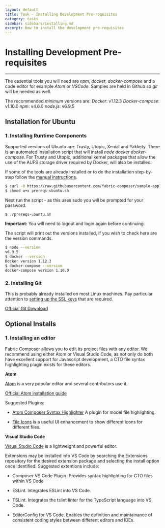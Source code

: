 ```yaml
---
layout: default
title: Task - Installing Development Pre-requisites
category: tasks
sidebar: sidebars/installing.md
excerpt: How to install the development pre-requisites
---
```


# Installing Development Pre-requisites

---

The essential tools you will need are *npm*, *docker*, *docker-compose* and a code editor for example *Atom* or *VSCode*. Samples are held in Github so *git* will be needed as well.

The recommended *minimum* versions are:
*Docker*: v1.12.3
*Docker-compose*: v1.10.0
*npm*: v4.6.0
*node.js*: v6.9.5


## Installation for Ubuntu

### 1. Installing Runtime Components
Supported versions of Ubuntu are: Trusty, Utopic, Xenial and Yakkety. There is an automated installation script that will install *node* *docker* *docker-compose*.  For Trusty and Utopic, additional kernel packages that allow the use of the AUFS storage driver required by Docker, will also be installed.

If some of the tools are already installed or to do the installation step-by-step follow the [manual instructions](./manual_prerequisites.md).


```bash
$ curl -O https://raw.githubusercontent.com/fabric-composer/sample-applications/master/packages/getting-started/scripts/prereqs-ubuntu.sh
$ chmod u+x prereqs-ubuntu.sh
```

Next run the script - as this uses sudo you will be prompted for your password.

```bash
$ ./prereqs-ubuntu.sh
```

**Important:** You will need to logout and login again before continuing.

The script will print out the versions installed, if you wish to check here are the version commands.

```bash
$ node --version
v6.9.5
$ docker --version
Docker version 1.12.3
$ docker-compose --version
docker-compose version 1.10.0
```

### 2. Installing Git
This is probably already installed on most Linux machines. Pay particular attention to [setting up the SSL keys](https://help.github.com/enterprise/2.7/user/articles/generating-a-new-ssh-key-and-adding-it-to-the-ssh-agent/#platform-linux) that are required.

[Official Git Download](https://git-scm.com/downloads)


## Optional Installs

### 1. Installing an editor
Fabric Composer allows you to edit its project files with any editor. We recommend using either Atom or Visual Studio Code, as not only do both have excellent support for Javascript development, a CTO file syntax highlighting plugin exists for these editors.


**Atom**

[Atom](https://atom.io/) is a very popular editor and several contributors use it.

[Official Atom installation guide](http://flight-manual.atom.io/getting-started/sections/installing-atom/)

Suggested Plugins:

* [Atom Composer Syntax Highlighter](https://github.ibm.com/Blockchain-WW-Labs/Concerto-Atom) A plugin for model file highlighting. 

* [File Icons](https://atom.io/packages/file-icons) is a useful UI enhancement to show different icons for different files.

**Visual Studio Code**

[Visual Studio Code](https://code.visualstudio.com/) is a lightweight and powerful editor.

Extensions may be installed into VS Code by searching the Extensions repository for the desired extension package and selecting the install option once identified. Suggested extentions include:

* Composer VS Code Plugin. Provides syntax highlighting for CTO files within VS Code

* ESLint. Integrates ESLint into VS Code. 

* TSLint. Integrates the tslint linter for the TypeScript language into VS Code. 

* EditorConfig for VS Code. Enables the definition and maintainance of consistent coding styles between different editors and IDEs.
